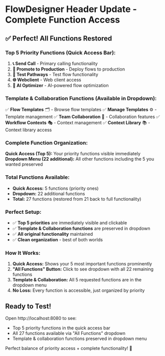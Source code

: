 # FlowDesigner Header Update - Complete Function Access

## ✅ Perfect! All Functions Restored

### **Top 5 Priority Functions (Quick Access Bar):**
1. **📞 Send Call** - Primary calling functionality
2. **🚀 Promote to Production** - Deploy flows to production  
3. **🧪 Test Pathways** - Test flow functionality
4. **🌐 Webclient** - Web client access
5. **🧠 AI Optimizer** - AI-powered flow optimization

### **Template & Collaboration Functions (Available in Dropdown):**
✅ **Flow Templates** 🗂️ - Browse flow templates
✅ **Manage Templates** ⚙️ - Template management
✅ **Team Collaboration** 👥 - Collaboration features
✅ **Workflow Contexts** 🎭 - Context management
✅ **Context Library** 📚 - Context library access

### **Complete Function Organization:**

**Quick Access (Top 5):** Your priority functions visible immediately
**Dropdown Menu (22 additional):** All other functions including the 5 you wanted preserved

### **Total Functions Available:**
- **Quick Access:** 5 functions (priority ones)
- **Dropdown:** 22 additional functions 
- **Total:** 27 functions (restored from 21 back to full functionality)

### **Perfect Setup:**
- ✅ **Top 5 priorities** are immediately visible and clickable
- ✅ **Template & Collaboration functions** are preserved in dropdown  
- ✅ **All original functionality** maintained
- ✅ **Clean organization** - best of both worlds

### **How It Works:**
1. **Quick Access:** Shows your 5 most important functions prominently
2. **"All Functions" Button:** Click to see dropdown with all 22 remaining functions
3. **Template & Collaboration:** All 5 requested functions are in the dropdown menu
4. **No Loss:** Every function is accessible, just organized by priority

## Ready to Test!
Open http://localhost:8080 to see:
- Top 5 priority functions in the quick access bar
- All 27 functions available via "All Functions" dropdown
- Template & collaboration functions preserved in dropdown menu

Perfect balance of priority access + complete functionality! 🎉
